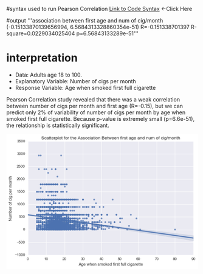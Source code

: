 #syntax used to run Pearson Correlation
[Link to Code Syntax](https://github.com/daisuke834/Coursera/blob/master/DataAnalysis_and_Interpretation__Wesleyan/DataAnalysisTools/week3/Assignment3_PearsonCorrelation.py "Link to Code Syntax") <-Click Here

#output
'''association between first age and num of cig/month
(-0.15133870139656994, 6.5684313328860354e-51)
R=-0.151338701397
R-square=0.0229034025404
p=6.56843133289e-51'''

# interpretation
* Data: Adults age 18 to 100.
* Explanatory Variable: Number of cigs per month
* Response Variable: Age when smoked first full cigarette

Pearson Correlation study revealed that there was a weak correlation between number of cigs per month and first age (R=-0.15), but we can predict only 2% of variability of number of cigs per month by age when smoked first full cigarette. Because p-value is extremely small (p=6.6e-51), the relationship is statistically significant.

![ScatterPlot](ScatterPlot.png)
